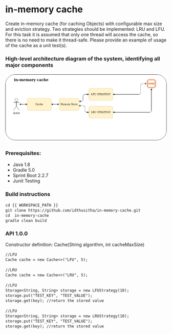 # in-memory cache

Create in-memory cache (for caching Objects) with configurable max size and eviction strategy. Two strategies should be implemented: LRU and LFU. For this task it is assumed that only one thread will access the cache, so there is no need to make it thread-safe. Please provide an example of usage of the cache as a unit test(s).


### High-level architecture diagram of the system, identifying all major components

![Test Image 1](https://github.com/idthusitha/in-memory-cache/blob/master/doc/in-memory.png)


### Prerequisites:
   * Java 1.8
   * Gradle 5.0
   * Sprint Boot 2.2.7 
   * Junit Testing
   

### Build instructions   
	cd {{ WORKSPACE_PATH }}
	git clone https://github.com/idthusitha/in-memory-cache.git
	cd  in-memory-cache
	gradle clean build
   
   
### API 1.0.0

Constructor definition:
Cache(String algorithm, int cacheMaxSize)

	//LFU
	Cache cache = new Cache<>("LFU", 5);
	
	//LRU
	Cache cache = new Cache<>("LRU", 5);
	
	//LFU
	Storage<String, String> storage = new LFUStrategy(10);
	storage.put("TEST_KEY", "TEST_VALUE");
	storage.get(key); //return the stored value
	
	//LFU
	Storage<String, String> storage = new LRUStrategy(10);
	storage.put("TEST_KEY", "TEST_VALUE");
	storage.get(key); //return the stored value
	
	
		
	